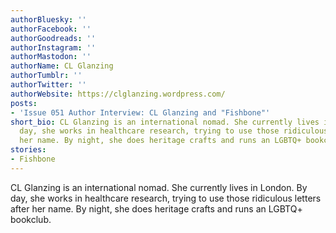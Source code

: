 ```yaml
---
authorBluesky: ''
authorFacebook: ''
authorGoodreads: ''
authorInstagram: ''
authorMastodon: ''
authorName: CL Glanzing
authorTumblr: ''
authorTwitter: ''
authorWebsite: https://clglanzing.wordpress.com/
posts:
- 'Issue 051 Author Interview: CL Glanzing and "Fishbone"'
short_bio: CL Glanzing is an international nomad. She currently lives in London. By
  day, she works in healthcare research, trying to use those ridiculous letters after
  her name. By night, she does heritage crafts and runs an LGBTQ+ bookclub.
stories:
- Fishbone
---
```


CL Glanzing is an international nomad. She currently lives in London. By day, she works in healthcare research, trying to use those ridiculous letters after her name. By night, she does heritage crafts and runs an LGBTQ+ bookclub.